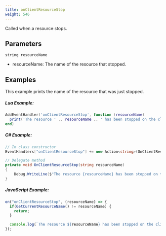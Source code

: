 ```yaml
---
title: onClientResourceStop
weight: 546
---
```


Called when a resource stops.

Parameters
----------

```
string resourceName
```

- resourceName: The name of the resource that stopped.

Examples
--------
This example prints the name of the resource that was just stopped.

##### Lua Example:
```lua
AddEventHandler('onClientResourceStop', function (resourceName)
  print('The resource ' .. resourceName .. ' has been stopped on the client.')
end)
```

##### C\# Example:
```csharp
// In class constructor
EventHandlers["onClientResourceStop"] += new Action<string>(OnClientResourceStop);

// Delegate method
private void OnClientResourceStop(string resourceName)
{
    Debug.WriteLine($"The resource {resourceName} has been stopped on the client.");
}
```

##### JavaScript Example:
```js
on("onClientResourceStop", (resourceName) => {
  if(GetCurrentResourceName() != resourceName) {
    return;
  }

  console.log(`The resource ${resourceName} has been stopped on the client.`)
});
```
